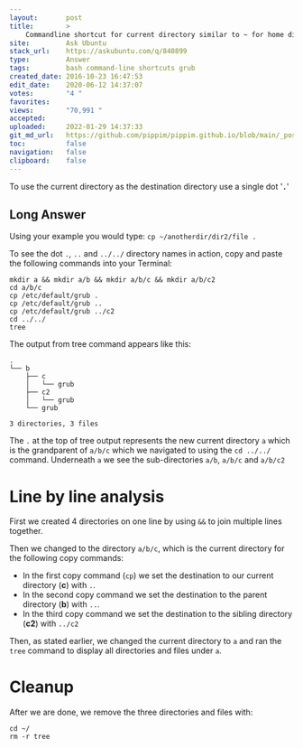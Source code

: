 ```yaml
---
layout:       post
title:        >
    Commandline shortcut for current directory similar to ~ for home directory?
site:         Ask Ubuntu
stack_url:    https://askubuntu.com/q/840899
type:         Answer
tags:         bash command-line shortcuts grub
created_date: 2016-10-23 16:47:53
edit_date:    2020-06-12 14:37:07
votes:        "4 "
favorites:    
views:        "70,991 "
accepted:     
uploaded:     2022-01-29 14:37:33
git_md_url:   https://github.com/pippim/pippim.github.io/blob/main/_posts/2016/2016-10-23-Commandline-shortcut-for-current-directory-similar-to-~-for-home-directory_.md
toc:          false
navigation:   false
clipboard:    false
---
```


To use the current directory as the destination directory use a single dot '**`.`**'

## Long Answer


Using your example you would type: `cp ~/anotherdir/dir2/file .`

To see the dot `.`, `..` and `../../` directory names in action, copy and paste the following commands into your Terminal:

``` 
mkdir a && mkdir a/b && mkdir a/b/c && mkdir a/b/c2
cd a/b/c
cp /etc/default/grub .
cp /etc/default/grub ..
cp /etc/default/grub ../c2
cd ../../
tree
```

The output from tree command appears like this:

``` 
.
└── b
    ├── c
    │   └── grub
    ├── c2
    │   └── grub
    └── grub

3 directories, 3 files
```

The `.` at the top of tree output represents the new current directory `a`  which is the grandparent of `a/b/c` which we navigated to using the `cd ../../` command. Underneath `a` we see the sub-directories `a/b`, `a/b/c` and `a/b/c2`

# Line by line analysis

First we created 4 directories on one line by using `&&` to join multiple lines together. 

Then we changed to the directory `a/b/c`, which is the current directory for the following copy commands:

 - In the first copy command (`cp`) we set the destination to our
   current directory (**c**) with `.`.
 - In the second copy command we set the destination to the parent
   directory (**b**) with `..`.
 - In the third copy command we set the destination to the sibling
   directory (**c2**) with `../c2`

Then, as stated earlier, we changed the current directory to `a` and ran the `tree` command to display all directories and files under `a`.

# Cleanup

After we are done, we remove the three directories and files with:

``` 
cd ~/
rm -r tree
```

